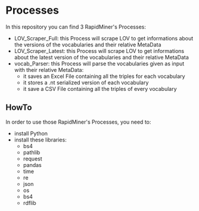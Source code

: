 # Processes
In this repository you can find 3 RapidMiner's Processes:
 - LOV_Scraper_Full: this Process will scrape LOV to get informations about the versions of the vocabularies and their relative MetaData
 - LOV_Scraper_Latest: this Process will scrape LOV to get informations about the latest version of the vocabularies and their relative MetaData
 - vocab_Parser: this Process will parse the vocabularies given as input with their relative MetaData:
    - it saves an Excel File containing all the triples for each vocabulary
    - it stores a .nt serialized version of each vocabulary
    - it save a CSV File containing all the triples of every vocabulary

## HowTo
In order to use those RapidMiner's Processes, you need to:
 - install Python
 - install these libraries:
    - bs4
    - pathlib
    - request
    - pandas
    - time
    - re
    - json
    - os
    - bs4
    - rdflib